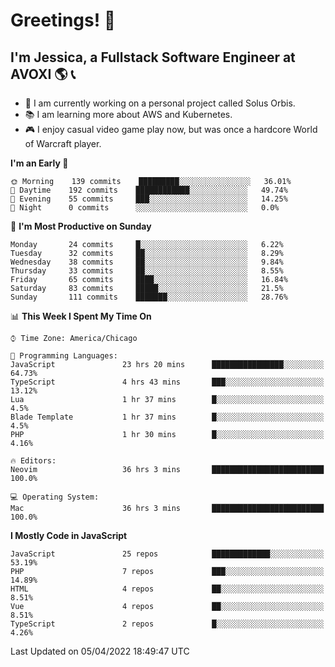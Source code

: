 # Greetings! 🧠

## I'm Jessica, a Fullstack Software Engineer at AVOXI 🌎 📞

- 🌟 I am currently working on a personal project called Solus Orbis.
- 📚 I am learning more about AWS and Kubernetes.
- 🎮 I enjoy casual video game play now, but was once a hardcore World of Warcraft player.

<!--START_SECTION:waka-->
**I'm an Early 🐤** 

```text
🌞 Morning    139 commits    █████████░░░░░░░░░░░░░░░░   36.01% 
🌆 Daytime    192 commits    ████████████░░░░░░░░░░░░░   49.74% 
🌃 Evening    55 commits     ███░░░░░░░░░░░░░░░░░░░░░░   14.25% 
🌙 Night      0 commits      ░░░░░░░░░░░░░░░░░░░░░░░░░   0.0%

```
📅 **I'm Most Productive on Sunday** 

```text
Monday       24 commits     █░░░░░░░░░░░░░░░░░░░░░░░░   6.22% 
Tuesday      32 commits     ██░░░░░░░░░░░░░░░░░░░░░░░   8.29% 
Wednesday    38 commits     ██░░░░░░░░░░░░░░░░░░░░░░░   9.84% 
Thursday     33 commits     ██░░░░░░░░░░░░░░░░░░░░░░░   8.55% 
Friday       65 commits     ████░░░░░░░░░░░░░░░░░░░░░   16.84% 
Saturday     83 commits     █████░░░░░░░░░░░░░░░░░░░░   21.5% 
Sunday       111 commits    ███████░░░░░░░░░░░░░░░░░░   28.76%

```


📊 **This Week I Spent My Time On** 

```text
⌚︎ Time Zone: America/Chicago

💬 Programming Languages: 
JavaScript               23 hrs 20 mins      ████████████████░░░░░░░░░   64.73% 
TypeScript               4 hrs 43 mins       ███░░░░░░░░░░░░░░░░░░░░░░   13.12% 
Lua                      1 hr 37 mins        █░░░░░░░░░░░░░░░░░░░░░░░░   4.5% 
Blade Template           1 hr 37 mins        █░░░░░░░░░░░░░░░░░░░░░░░░   4.5% 
PHP                      1 hr 30 mins        █░░░░░░░░░░░░░░░░░░░░░░░░   4.16%

🔥 Editors: 
Neovim                   36 hrs 3 mins       █████████████████████████   100.0%

💻 Operating System: 
Mac                      36 hrs 3 mins       █████████████████████████   100.0%

```

**I Mostly Code in JavaScript** 

```text
JavaScript               25 repos            █████████████░░░░░░░░░░░░   53.19% 
PHP                      7 repos             ███░░░░░░░░░░░░░░░░░░░░░░   14.89% 
HTML                     4 repos             ██░░░░░░░░░░░░░░░░░░░░░░░   8.51% 
Vue                      4 repos             ██░░░░░░░░░░░░░░░░░░░░░░░   8.51% 
TypeScript               2 repos             █░░░░░░░░░░░░░░░░░░░░░░░░   4.26%

```



 Last Updated on 05/04/2022 18:49:47 UTC
<!--END_SECTION:waka-->

<!--
**jessikuh/jessikuh** is a ✨ _special_ ✨ repository because its `README.md` (this file) appears on your GitHub profile.

Here are some ideas to get you started:

- 🔭 I’m currently working on ...
- 🌱 I’m currently learning ...
- 👯 I’m looking to collaborate on ...
- 🤔 I’m looking for help with ...
- 💬 Ask me about ...
- 📫 How to reach me: ...
- 😄 Pronouns: ...
- ⚡ Fun fact: ...
-->
